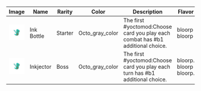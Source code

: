 | Image | Name | Rarity | Color | Description | Flavor |
| ----- | ---- | ------ | ----- | ----------- | ------ |
| ![](relics/InkBottle.png) | Ink Bottle | Starter | Octo_gray_color | The first #yoctomod:Choose card you play each combat has #b1 additional choice. | bloorp bloorp |
| ![](relics/Inkjector.png) | Inkjector | Boss | Octo_gray_color | The first #yoctomod:Choose card you play each turn has #b1 additional choice. | bloorp. bloorp bloorp. |
